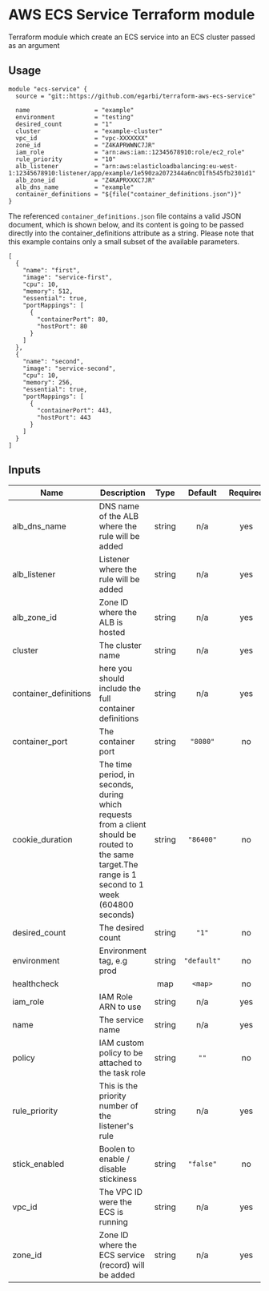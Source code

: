 AWS ECS Service Terraform module
========================

Terraform module which create an ECS service into an ECS cluster passed as an argument

Usage
-----
```
module "ecs-service" {
  source = "git::https://github.com/egarbi/terraform-aws-ecs-service"

  name                  = "example"
  environment           = "testing"
  desired_count         = "1"
  cluster               = "example-cluster"
  vpc_id                = "vpc-XXXXXXX"
  zone_id               = "Z4KAPRWWNC7JR"
  iam_role              = "arn:aws:iam::12345678910:role/ec2_role"
  rule_priority         = "10"
  alb_listener          = "arn:aws:elasticloadbalancing:eu-west-1:12345678910:listener/app/example/1e590za2072344a6nc01fh545fb2301d1"
  alb_zone_id           = "Z4KAPRXXXC7JR"
  alb_dns_name          = "example"
  container_definitions = "${file("container_definitions.json")}"
}
```

The referenced `container_definitions.json` file contains a valid JSON document, which is shown below, and its content is going to be passed directly into the container_definitions attribute as a string. Please note that this example contains only a small subset of the available parameters.
```
[
  {
    "name": "first",
    "image": "service-first",
    "cpu": 10,
    "memory": 512,
    "essential": true,
    "portMappings": [
      {
        "containerPort": 80,
        "hostPort": 80
      }
    ]
  },
  {
    "name": "second",
    "image": "service-second",
    "cpu": 10,
    "memory": 256,
    "essential": true,
    "portMappings": [
      {
        "containerPort": 443,
        "hostPort": 443
      }
    ]
  }
]

```

## Inputs

| Name | Description | Type | Default | Required |
|------|-------------|:----:|:-----:|:-----:|
| alb\_dns\_name | DNS name of the ALB where the rule will be added | string | n/a | yes |
| alb\_listener | Listener where the rule will be added | string | n/a | yes |
| alb\_zone\_id | Zone ID where the ALB is hosted | string | n/a | yes |
| cluster | The cluster name | string | n/a | yes |
| container\_definitions | here you should include the full container definitions | string | n/a | yes |
| container\_port | The container port | string | `"8080"` | no |
| cookie\_duration | The time period, in seconds, during which requests from a client should be routed to the same target.The range is 1 second to 1 week (604800 seconds) | string | `"86400"` | no |
| desired\_count | The desired count | string | `"1"` | no |
| environment | Environment tag, e.g prod | string | `"default"` | no |
| healthcheck |  | map | `<map>` | no |
| iam\_role | IAM Role ARN to use | string | n/a | yes |
| name | The service name | string | n/a | yes |
| policy | IAM custom policy to be attached to the task role | string | `""` | no |
| rule\_priority | This is the priority number of the listener's rule | string | n/a | yes |
| stick\_enabled | Boolen to enable / disable stickiness | string | `"false"` | no |
| vpc\_id | The VPC ID were the ECS is running | string | n/a | yes |
| zone\_id | Zone ID where the ECS service (record) will be added | string | n/a | yes |


